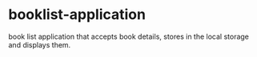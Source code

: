 # booklist-application
book list application that accepts book details, stores in the local storage and displays them.
